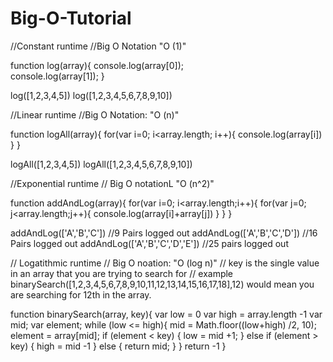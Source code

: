 # Big-O-Tutorial

//Constant runtime
//Big O Notation "O (1)"

function log(array){
  console.log(array[0]);  
  console.log(array[1]);
}

log([1,2,3,4,5])
log([1,2,3,4,5,6,7,8,9,10])


//Linear runtime
//Big O Notation: "O (n)"

function logAll(array){
  for(var i=0; i<array.length; i++){
    console.log(array[i])
  }
}

logAll([1,2,3,4,5])
logAll([1,2,3,4,5,6,7,8,9,10])

//Exponential runtime
// Big O notationL "O (n^2)"

function addAndLog(array){
  for(var i=0; i<array.length;i++){
    for(var j=0; j<array.length;j++){
      console.log(array[i]+array[j])
    }
  }
}

addAndLog(['A','B','C']) //9 Pairs logged out
addAndLog(['A','B','C','D']) //16 Pairs logged out
addAndLog(['A','B','C','D','E']) //25 pairs logged out

// Logatithmic runtime
// Big O noation: "O (log n)"
// key is the single value in an array that you are trying to search for
// example binarySearch([1,2,3,4,5,6,7,8,9,10,11,12,13,14,15,16,17,18],12) would mean you are searching for 12th in the array.

function binarySearch(array, key){
  var low = 0
  var high = array.length -1
  var mid;
  var element;
  while (low <= high){
    mid = Math.floor((low+high) /2, 10);
    element = array[mid];
    if (element < key) {
      low = mid +1;
    } else if (element > key) {
      high = mid -1
    } else {
      return mid;
    }
  }
  return -1
}






